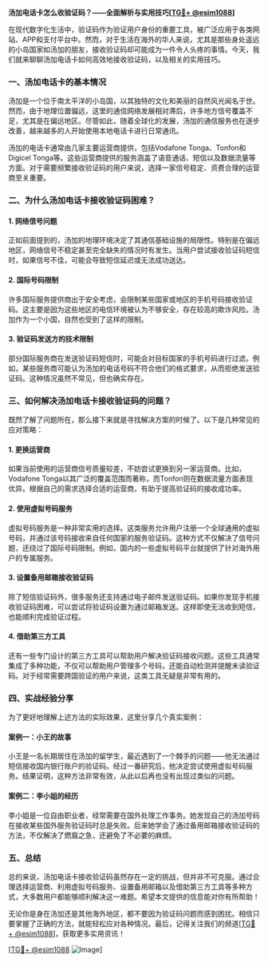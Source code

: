 **汤加电话卡怎么收验证码？——全面解析与实用技巧[[TG💪+ @esim1088](https://t.me/s/esim1088)]**

在现代数字化生活中，验证码作为验证用户身份的重要工具，被广泛应用于各类网站、APP和支付平台中。然而，对于生活在海外的华人来说，尤其是那些身处遥远的小岛国家如汤加的朋友，接收验证码却可能成为一件令人头疼的事情。今天，我们就来聊聊汤加电话卡如何高效地接收验证码，以及相关的实用技巧。

### 一、汤加电话卡的基本情况

汤加是一个位于南太平洋的小岛国，以其独特的文化和美丽的自然风光闻名于世。然而，由于地理位置偏远，这里的通信网络发展相对滞后，许多地方信号覆盖不足，尤其是在偏远地区。尽管如此，随着全球化的发展，汤加的通信服务也在逐步改善，越来越多的人开始使用本地电话卡进行日常通讯。

汤加的电话卡通常由几家主要运营商提供，包括Vodafone Tonga、Tonfon和Digicel Tonga等。这些运营商提供的服务涵盖了语音通话、短信以及数据流量等方面。对于需要频繁接收验证码的用户来说，选择一家信号稳定、资费合理的运营商至关重要。

### 二、为什么汤加电话卡接收验证码困难？

#### 1. 网络信号问题

正如前面提到的，汤加的地理环境决定了其通信基础设施的局限性。特别是在偏远地区，网络信号不稳定甚至完全缺失的情况时有发生。当用户尝试接收验证码短信时，如果信号不佳，可能会导致短信延迟或无法成功送达。

#### 2. 国际号码限制

许多国际服务提供商出于安全考虑，会限制某些国家或地区的手机号码接收验证码。这主要是因为这些地区的电信环境被认为不够安全，存在较高的欺诈风险。汤加作为一个小国，自然也受到了这样的限制。

#### 3. 验证码发送方的技术限制

部分国际服务商在发送验证码短信时，可能会对目标国家的手机号码进行过滤。例如，某些服务商可能认为汤加的电话号码不符合他们的格式要求，从而拒绝发送验证码。这种情况虽然不常见，但也确实存在。

### 三、如何解决汤加电话卡接收验证码的问题？

既然了解了问题所在，那么接下来就是寻找解决方案的时候了。以下是几种常见的应对策略：

#### 1. 更换运营商

如果当前使用的运营商信号质量较差，不妨尝试更换到另一家运营商。比如，Vodafone Tonga以其广泛的覆盖范围而著称，而Tonfon则在数据流量方面表现优异。根据自己的需求选择合适的运营商，有助于提高验证码的接收成功率。

#### 2. 使用虚拟号码服务

虚拟号码服务是一种非常实用的选择。这类服务允许用户注册一个全球通用的虚拟号码，并通过该号码接收来自任何国家的服务验证码。这种方式不仅解决了信号问题，还绕过了国际号码限制。例如，国内的一些虚拟号码平台就提供了针对海外用户的专属服务。

#### 3. 设置备用邮箱接收验证码

除了短信验证码外，很多服务还支持通过电子邮件发送验证码。如果你发现手机接收验证码困难，可以尝试将验证码设置为通过邮箱发送。这样即使无法收到短信，也能顺利完成验证过程。

#### 4. 借助第三方工具

还有一些专门设计的第三方工具可以帮助用户解决验证码接收问题。这些工具通常集成了多种功能，不仅可以帮助用户管理多个号码，还能自动检测并提醒未读验证码。对于经常需要跨国验证的用户来说，这类工具无疑是非常有用的。

### 四、实战经验分享

为了更好地理解上述方法的实际效果，这里分享几个真实案例：

#### 案例一：小王的故事

小王是一名长期居住在汤加的留学生，最近遇到了一个棘手的问题——他无法通过短信接收国内银行账户的验证码。经过一番研究后，他决定尝试使用虚拟号码服务。结果证明，这种方法非常有效，从此以后再也没有出现过类似的问题。

#### 案例二：李小姐的经历

李小姐是一位自由职业者，经常需要在国外处理工作事务。她发现自己的汤加号码在接收某些国外服务验证码时总是失败。后来她学会了通过备用邮箱接收验证码的方法，不仅解决了燃眉之急，还避免了不必要的麻烦。

### 五、总结

总的来说，汤加电话卡接收验证码虽然存在一定的挑战，但并非不可克服。通过合理选择运营商、利用虚拟号码服务、设置备用邮箱以及借助第三方工具等多种方式，大多数用户都能够顺利解决这一难题。希望本文提供的信息能对你有所帮助！

无论你是身在汤加还是其他海外地区，都不要因为验证码问题而感到困扰。相信只要掌握了正确的方法，就能轻松应对各种情况。最后，记得关注我们的频道[[TG💪+ @esim1088](https://t.me/s/esim1088)]，获取更多实用资讯！

[[TG💪+ @esim1088](https://t.me/s/esim1088) ![Image](https://i.postimg.cc/4NQfJmqS/Snipaste-2025-05-13-00-14-12.png)]